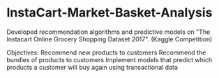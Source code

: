 # InstaCart-Market-Basket-Analysis

Developed recommendation algorithms and predictive models on "The Instacart Online Grocery Shopping Dataset 2017". (Kaggle Competition)

Objectives:
Recommend new products to customers
Recommend the bundles of products to customers
Implement models that predict which products a customer will buy again using transactional data
